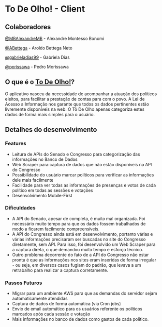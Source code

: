 # To De Olho! - Client

## Colaboradores
[@MBAlexandreMB](https://github.com/MBAlexandreMB) - Alexandre Montesso Bonomi

[@ABettega](https://github.com/ABettega) - Aroldo Bettega Neto

[@gabrieladias99](https://github.com/gabrieladias99) - Gabriela Dias

[@porissawa](https://github.com/porissawa) - Pedro Morissawa

## O que é o [To De Olho!](https://to-de-olho-app.herokuapp.com)?
O aplicativo nasceu da necessidade de acompanhar a atuação dos políticos eleitos, para facilitar a prestação de contas para com o povo. A Lei de Acesso a Informação nos garante que todos os dados pertinentes estão livremente disponíveis na web. O Tô De Olho apenas categoriza estes dados de forma mais simples para o usuário.

## Detalhes do desenvolvimento
### Features
- Leitura de APIs do Senado e Congresso para categorização das informações no Banco de Dados
- Web Scraper para captura de dados que não estão disponíveis na API do Congresso
- Possibilidade do usuário marcar políticos para verificar as informações dele mais facilmente
- Facilidade para ver todas as informações de presenças e votos de cada político em todas as sessões e votações
- Desenvolvimento Mobile-First
### Dificuldades
- A API do Senado, apesar de completa, é muito mal organizada. Foi necessário muito tempo para que os dados fossem trabalhados de modo a ficarem facilmente compreensíveis.
- A API do Congresso ainda está em desenvolvimento, portanto várias e várias informações precisaram ser buscadas no site do Congresso diretamente, sem API. Para isso, foi desenvolvido um Web Scraper para a captura direta, o que demandou muito tempo e esforço técnico.
- Outro problema decorrente do fato de a API do Congresso não estar pronta é que as informações nos sites eram inseridas de forma irregular - ou seja, em diversos casos fugiam do padrão, que levava a um retrabalho para realizar a captura corretamente.

### Passos Futuros
- Migrar para um ambiente AWS para que as demandas do servidor sejam automaticamente atendidas
- Captura de dados de forma automática (via Cron jobs)
- Envio de email automático para os usuários referente os políticos marcados após cada sessão e votação
- Mais informações no banco de dados como gastos de cada político.
